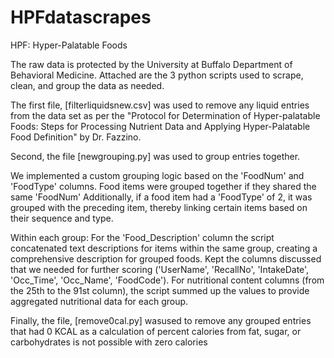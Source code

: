 # HPFdatascrapes

HPF: Hyper-Palatable Foods

The raw data is protected by the University at Buffalo Department of Behavioral Medicine. 
Attached are the 3 python scripts used to scrape, clean, and group the data as needed.

The first file, [filterliquidsnew.csv] was used to remove any liquid entries from the data set as per the "Protocol for Determination of Hyper-palatable Foods: Steps for Processing Nutrient Data and Applying Hyper-Palatable Food Definition" by Dr. Fazzino.

Second, the file [newgrouping.py] was used to group entries together.

We implemented a custom grouping logic based on the 'FoodNum' and 'FoodType' columns.
Food items were grouped together if they shared the same 'FoodNum'
Additionally, if a food item had a 'FoodType' of 2, it was grouped with the preceding item, thereby linking certain items based on their sequence and type.

Within each group:
For the 'Food_Description' column the script concatenated text descriptions for items within the same group, creating a comprehensive description for grouped foods.
Kept the columns discussed that we needed for further scoring ('UserName', 'RecallNo', 'IntakeDate', 'Occ_Time', 'Occ_Name', 'FoodCode').
For nutritional content columns (from the 25th to the 91st column), the script summed up the values to provide aggregated nutritional data for each group.

Finally, the file, [remove0cal.py] wasused to remove any grouped entries that had 0 KCAL as a calculation of percent calories from fat, sugar, or carbohydrates is not possible with zero calories

